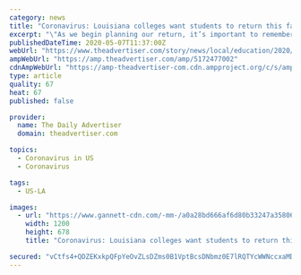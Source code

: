 ```yaml
---
category: news
title: "Coronavirus: Louisiana colleges want students to return this fall, but summer is online"
excerpt: "\"As we begin planning our return, it’s important to remember that we still have a long way to go in our fight against COVID-19.\""
publishedDateTime: 2020-05-07T11:37:00Z
webUrl: "https://www.theadvertiser.com/story/news/local/education/2020/05/07/louisiana-coronavirus-colleges-plan-students-campus-fall-covid-19/5172477002/"
ampWebUrl: "https://amp.theadvertiser.com/amp/5172477002"
cdnAmpWebUrl: "https://amp-theadvertiser-com.cdn.ampproject.org/c/s/amp.theadvertiser.com/amp/5172477002"
type: article
quality: 67
heat: 67
published: false

provider:
  name: The Daily Advertiser
  domain: theadvertiser.com

topics:
  - Coronavirus in US
  - Coronavirus

tags:
  - US-LA

images:
  - url: "https://www.gannett-cdn.com/-mm-/a0a28bd666af6d80b33247a358069ae6b7ce0cc4/c=0-108-2121-1306/local/-/media/2017/01/13/USATODAY/USATODAY/636199413296507633-GettyImages-491632268.jpg?auto=webp&format=pjpg&width=1200"
    width: 1200
    height: 678
    title: "Coronavirus: Louisiana colleges want students to return this fall, but summer is online"

secured: "vCtfs4+QDZEKxkpQFpYeOvZLsDZms0B1VptBcsDNbmz0E7lRQTYcWWNccxaMDwCSHJGFzyNyMnDyvEVfp+IlvdAeE3yOsKH9F+Q0YCz/ATnqCxGPdHPpCcUbSJ5M8S9fg53p1yDGH+sIG3g9/E/FuzWQ7yUg725LjLomn6xei/XnHmF986SKnnaf+Wg5kUhykVarYqA3cNndWI9dKiAOn06C/CrPJPPeWQ3zO92aeshcjojzTwddQ26B74JLwCK0/dLq4JwI3lvfQlugqYFTwxeX6kwcnYTVwbYo9OICdNP/6nFaxp+IMv/ehHl4RHv7Y57CRxOFQv/cU5Z9nN1N+M++lcLjzffplA1vt/ZSNvaix+72bIcYb4ylumMEBHDGTV3P3t7z+AKGjSjx9wa0Zw7akWAooTW4jkiYTJPzXhH4RIfSiNCyYKe/7c53K5Tpq1b2P+TtxT3jhv+L8ZI8Nqvv2ay1rzxlhGyUcPEyhRU=;Bsk+yKpqVNxWOkVRSZ5LQQ=="
---
```


